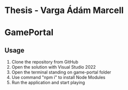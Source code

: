 # Thesis - Varga Ádám Marcell
# GamePortal

## Usage
1) Clone the repository from GitHub
2) Open the solution with Visual Studio 2022
3) Open the terminal standing on game-portal folder
4) Use command "npm i" to install Node Modules
5) Run the application and start playing

